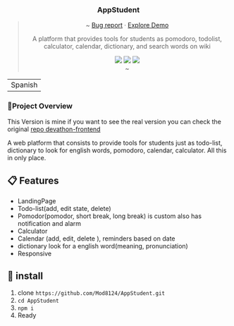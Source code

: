 <div align="center">

<h3>AppStudent</h3>

> <div align="center">
>  ~
> <a href="https://github.com/Mod8124/AppStudent/issues">Bug report</a>
> ·
> <a href="">Explore Demo</a>
>
> <p>A platform that provides tools for students as pomodoro, todolist, calculator, calendar, dictionary, and search words on wiki</p>
> <img src="https://img.shields.io/badge/react-%2320232a.svg?style=for-the-badge&logo=react&logoColor=%2361DAFB">
> <img src="https://img.shields.io/badge/redux-%23593d88.svg?style=for-the-badge&logo=redux&logoColor=white">
> <img src="https://img.shields.io/badge/SASS-hotpink.svg?style=for-the-badge&logo=SASS&logoColor=white">
> <br/>
> ~
> </div>

<div align="right">
 <table>
 <tr>
  <td>
   <ahref="https://github.com/Mod8124/AppStudent/blob/main/README_SP.md"> Spanish </ahref=>
   </td>
 </tr>
 </table>
 </div>
</div>

### 📃Project Overview

This Version is mine if you want to see the real version you can check the original [repo devathon-frontend](https://github.com/Kevin04C/app-estudiantes)

A web platform that consists to provide tools for students just as todo-list, dictionary to look for english words, pomodoro, calendar, calculator. All this in only place.

## 📋 Features

- LandingPage
- Todo-list(add, edit state, delete)
- Pomodor(pomodor, short break, long break) is custom also has notification and alarm
- Calculator
- Calendar (add, edit, delete ), reminders based on date
- dictionary look for a english word(meaning, pronunciation)
- Responsive

## 🧮 install

1. clone `https://github.com/Mod8124/AppStudent.git`
2. `cd AppStudent`
3. `npm i`
4. Ready
